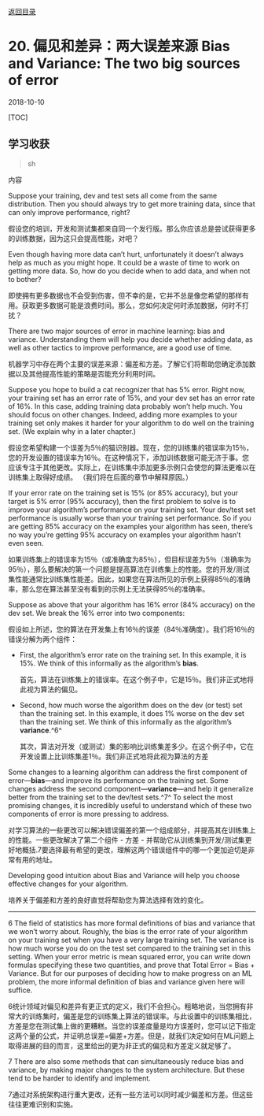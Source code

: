 [返回目录](../MLY_index.html)

# 20. 偏见和差异：两大误差来源 Bias and Variance: The two big sources of error 

2018-10-10

[TOC]

## 学习收获

> sh

内容



Suppose your training, dev and test sets all come from the same distribution. Then you should always try to get more training data, since that can only improve performance, right? 

假设您的培训，开发和测试集都来自同一个发行版。那么你应该总是尝试获得更多的训练数据，因为这只会提高性能，对吧？

Even though having more data can’t hurt, unfortunately it doesn’t always help as much as you might hope. It could be a waste of time to work on getting more data. So, how do you decide when to add data, and when not to bother?

即使拥有更多数据也不会受到伤害，但不幸的是，它并不总是像您希望的那样有用。获取更多数据可能是浪费时间。那么，您如何决定何时添加数据，何时不打扰？ 

There are two major sources of error in machine learning: bias and variance. Understanding them will help you decide whether adding data, as well as other tactics to improve performance, are a good use of time. 

机器学习中存在两个主要的误差来源：偏差和方差。了解它们将帮助您确定添加数据以及其他提高性能的策略是否能充分利用时间。

Suppose you hope to build a cat recognizer that has 5% error. Right now, your training set has an error rate of 15%, and your dev set has an error rate of 16%. In this case, adding training data probably won’t help much. You should focus on other changes. Indeed, adding more examples to your training set only makes it harder for your algorithm to do well on the training set. (We explain why in a later chapter.) 

假设您希望构建一个误差为5％的猫识别器。现在，您的训练集的错误率为15％，您的开发设置的错误率为16％。在这种情况下，添加训练数据可能无济于事。您应该专注于其他更改。实际上，在训练集中添加更多示例只会使您的算法更难以在训练集上取得好成绩。 （我们将在后面的章节中解释原因。）

If your error rate on the training set is 15% (or 85% accuracy), but your target is 5% error (95% accuracy), then the first problem to solve is to improve your algorithm’s performance on your training set. Your dev/test set performance is usually worse than your training set performance. So if you are getting 85% accuracy on the examples your algorithm has seen, there’s no way you’re getting 95% accuracy on examples your algorithm hasn’t even seen. 

如果训练集上的错误率为15％（或准确度为85％），但目标误差为5％（准确率为95％），那么要解决的第一个问题是提高算法在训练集上的性能。您的开发/测试集性能通常比训练集性能差。因此，如果您在算法所见的示例上获得85％的准确率，那么您在算法甚至没有看到的示例上无法获得95％的准确率。

Suppose as above that your algorithm has 16% error (84% accuracy) on the dev set. We break the 16% error into two components: 

假设如上所述，您的算法在开发集上有16％的误差（84％准确度）。我们将16％的错误分解为两个组件：

- First, the algorithm’s error rate on the training set. In this example, it is 15%. We think of this informally as the algorithm’s **bias**. 

  首先，算法在训练集上的错误率。在这个例子中，它是15％。我们非正式地将此视为算法的偏见。

- Second, how much worse the algorithm does on the dev (or test) set than the training set. In this example, it does 1% worse on the dev set than the training set. We think of this informally as the algorithm’s **variance**.^6^ 

  其次，算法对开发（或测试）集的影响比训练集差多少。在这个例子中，它在开发设置上比训练集差1％。我们非正式地将此视为算法的方差

Some changes to a learning algorithm can address the first component of error—**bias**—and improve its performance on the training set. Some changes address the second component—**variance**—and help it generalize better from the training set to the dev/test sets.^7^ To select the most promising changes, it is incredibly useful to understand which of these two components of error is more pressing to address. 

对学习算法的一些更改可以解决错误偏差的第一个组成部分，并提高其在训练集上的性能。一些更改解决了第二个组件 - 方差 - 并帮助它从训练集到开发/测试集更好地概括.7要选择最有希望的更改，理解这两个错误组件中的哪一个更加迫切是非常有用的地址。

Developing good intuition about Bias and Variance will help you choose effective changes for your algorithm. 

培养关于偏差和方差的良好直觉将帮助您为算法选择有效的变化。





--------------

6 The field of statistics has more formal definitions of bias and variance that we won’t worry about. Roughly, the bias is the error rate of your algorithm on your training set when you have a very large training set. The variance is how much worse you do on the test set compared to the training set in this setting. When your error metric is mean squared error, you can write down formulas specifying these two quantities, and prove that Total Error = Bias + Variance. But for our purposes of deciding how to make progress on an ML problem, the more informal definition of bias and variance given here will suffice. 

6统计领域对偏见和差异有更正式的定义，我们不会担心。粗略地说，当您拥有非常大的训练集时，偏差是您的训练集上算法的错误率。与此设置中的训练集相比，方差是您在测试集上做的更糟糕。当您的误差度量是均方误差时，您可以记下指定这两个量的公式，并证明总误差=偏差+方差。但是，就我们决定如何在ML问题上取得进展的目的而言，这里给出的更为非正式的偏见和方差定义就足够了。

7 There are also some methods that can simultaneously reduce bias and variance, by making major changes to the system architecture. But these tend to be harder to identify and implement. 

7通过对系统架构进行重大更改，还有一些方法可以同时减少偏差和方差。但这些往往更难识别和实施。